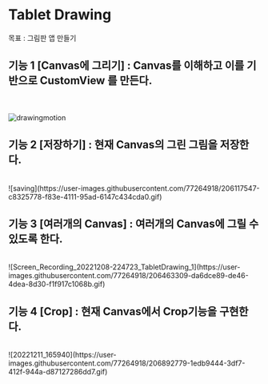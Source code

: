Tablet Drawing
===
목표 : 그림판 앱 만들기


기능 1 [Canvas에 그리기] : Canvas를 이해하고 이를 기반으로 CustomView 를 만든다.<br>
--- 

<br></br>
![drawingmotion](https://user-images.githubusercontent.com/77264918/206087660-9c1225b0-0101-473a-b641-e0485b364363.gif)       


기능 2 [저장하기] : 현재 Canvas의 그린 그림을 저장한다.<br>
---  

<br>
![saving](https://user-images.githubusercontent.com/77264918/206117547-c8325778-f83e-4111-95ad-6147c434cda0.gif)  



기능 3 [여러개의 Canvas] : 여러개의 Canvas에 그릴 수 있도록 한다. <br>
---  

<br>
![Screen_Recording_20221208-224723_TabletDrawing_1](https://user-images.githubusercontent.com/77264918/206463309-da6dce89-de46-4dea-8d30-f1f917c1068b.gif)  


기능 4 [Crop] : 현재 Canvas에서 Crop기능을 구현한다. <br>
---  

<br>
![20221211_165940](https://user-images.githubusercontent.com/77264918/206892779-1edb9444-3df7-412f-944a-d87127286dd7.gif)  
